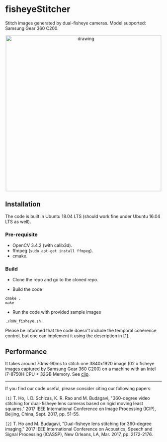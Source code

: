 # fisheyeStitcher
Stitch images generated by dual-fisheye cameras. Model supported: Samsung Gear 360 C200.

[<p align="center"><img src="https://github.com/drNoob13/fisheyeStitcher/blob/master/misc/clip.gif" alt="drawing" width="500"/></p>](https://youtu.be/GtZF6EKe50U)


## Installation

The code is built in Ubuntu 18.04 LTS (should work fine under Ubuntu 16.04 LTS as well).

### Pre-requisite

* OpenCV 3.4.2 (with calib3d).
* ffmpeg (`sudo apt-get install ffmpeg`).
* cmake.

### Build

* Clone the repo and go to the cloned repo.

* Build the code
```
cmake .
make
```

* Run the code with provided sample images
```
./RUN_fisheye.sh
```

Please be informed that the code doesn't include the temporal coherence control, but one can implement it using the description in [1].


## Performance

It takes around 70ms-90ms to stitch one 3840x1920 image (02 x fisheye images captured by Samsung Gear 360 C200) on a machine with an Intel i7-8750H CPU + 32GB Memory. See [clip](https://youtu.be/GtZF6EKe50U).

----------------------------------------------------------------------

If you find our code useful, please consider citing our following papers:

`[1]`  T. Ho, I. D. Schizas, K. R. Rao and M. Budagavi, "360-degree video stitching for dual-fisheye lens cameras based on rigid moving least squares," 2017 IEEE International Conference on Image Processing (ICIP), Beijing, China, Sept. 2017, pp. 51-55.

`[2]`  T. Ho and M. Budagavi, "Dual-fisheye lens stitching for 360-degree imaging," 2017 IEEE International Conference on Acoustics, Speech and Signal Processing (ICASSP), New Orleans, LA, Mar. 2017, pp. 2172-2176.

